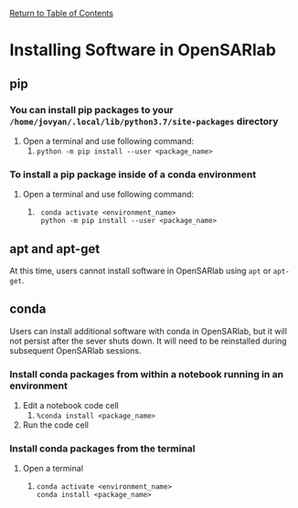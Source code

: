 [Return to Table of Contents](../user.md)

# Installing Software in OpenSARlab

<!--  test web formatting with following: /<> -> <> -->
## pip
### You can install pip packages to your `/home/jovyan/.local/lib/python3.7/site-packages` directory
1. Open a terminal and use following command:
    1. `python -m pip install --user <package_name>`
    
### To install a pip package inside of a conda environment
1. Open a terminal and use following command:
    1. ```
        conda activate <environment_name>
        python -m pip install --user <package_name>
       ```   

## apt and apt-get
At this time, users cannot install software in OpenSARlab using `apt` or `apt-get`.

## conda
Users can install additional software with conda in OpenSARlab, but it will not persist after the sever shuts down. It will need to be reinstalled during subsequent OpenSARlab sessions. 

### Install conda packages from within a notebook running in an environment
1. Edit a notebook code cell
    1. `%conda install <package_name>`
1. Run the code cell

### Install conda packages from the terminal
1. Open a terminal
    1. ```
       conda activate <environment_name>
       conda install <package_name>
       ```